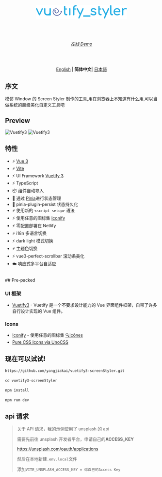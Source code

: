 <br><br>

<p align='center' >
  <img  src='/src/assets/logo.svg' alt='Vuetify3' width='300'/>
</p>
<br><br>
<h6 align='center'>
<a href="https://styler.vuetify3.com">在线 Demo</a>
</h6>

<br>

<p align='center'>
<a href="https://github.com/yangjiakai/vuetify3-screenStyler/blob/master/README.md">English</a> | <b>简体中文</b>| <a href="https://github.com/yangjiakai/vuetify3-screenStyler/blob/master/README.jp.md">日本語</a>
</p>

## 序文

模仿 Window 的 Screen Styler 制作的工具,用在浏览器上不知道有什么用,可以当做系统的超级美化自定义工具吧

## Preview

<img  src='/src/assets/preview.png'  alt='Vuetify3' />
<img  src='/src/assets/preview2.png'  alt='Vuetify3' />

## 特性

- ⚡️ [Vue 3](https://github.com/vuejs/core)
- ⚡️ [Vite](https://github.com/vitejs/vite)
- ⚡️ UI Framework [Vuetify 3](https://next.vuetifyjs.com/en/)
- ⚡️ TypeScript
- 📦 组件自动导入
- 🍍 通过 [Pinia](https://pinia.vuejs.org/)进行状态管理
- 🍍 pinia-plugin-persist 状态持久化
- ⚡️ 使用新的 `<script setup>` 语法
- ⚡️ 使用任意的图标集 [Iconify](https://icon-sets.iconify.design/)
- ⚡️ 零配置部署在 Netlify
- ⚡️ i18n 多语言切换
- ⚡️ dark light 模式切换
- ⚡️ 主题色切换
- ⚡️ vue3-perfect-scrollbar 滚动条美化
- ☁️ 响应式多平台自适应

<br>
## Pre-packed

### UI 框架

- [Vuetify3](https://next.vuetifyjs.com/en/) - Vuetify 是一个不要求设计能力的 Vue 界面组件框架，自带了许多自行设计实现的 Vue 组件。

### Icons

- [Iconify](https://iconify.design) - 使用任意的图标集 [🔍Icônes](https://icones.netlify.app/)
- [Pure CSS Icons via UnoCSS](https://github.com/antfu/unocss/tree/main/packages/preset-icons)

## 现在可以试试!

```
https://github.com/yangjiakai/vuetify3-screenStyler.git

cd vuetify3-screenStyler

npm install

npm run dev

```

## api 请求

> 关于 API 请求，我的示例使用了 unsplash 的 api
>
> 需要先前往 unsplash 开发者平台，申请自己的**ACCESS_KEY**
>
> https://unsplash.com/oauth/applications
>
> 然后在本地新建`.env.local`文件
>
> 添加`VITE_UNSPLASH_ACCESS_KEY = 你自己的Access Key`
